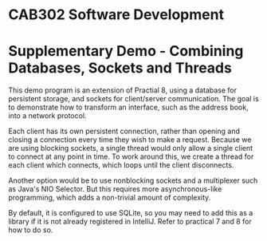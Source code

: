 CAB302 Software Development
===========================

# Supplementary Demo - Combining Databases, Sockets and Threads

This demo program is an extension of Practial 8, using a database for persistent storage, and sockets for client/server communication. The goal is to demonstrate how to transform an interface, such as the address book, into a network protocol.

Each client has its own persistent connection, rather than opening and closing a connection every time they wish to make a request. Because we are using blocking sockets, a single thread would only allow a single client to connect at any point in time. To work around this, we create a thread for each client which connects, which loops until the client disconnects.

Another option would be to use nonblocking sockets and a multiplexer such as Java's NIO Selector. But this requires more asynchronous-like programming, which adds a non-trivial amount of complexity.

By default, it is configured to use SQLite, so you may need to add this as a library if it is not already registered in IntelliJ. Refer to practical 7 and 8 for how to do so.
